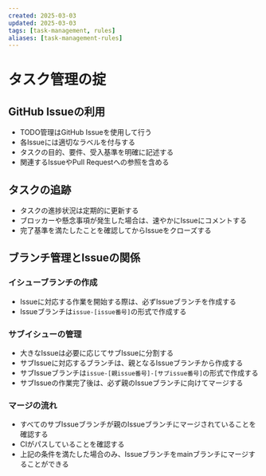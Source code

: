```yaml
---
created: 2025-03-03
updated: 2025-03-03
tags: [task-management, rules]
aliases: [task-management-rules]
---
```


# タスク管理の掟

## GitHub Issueの利用

- TODO管理はGitHub Issueを使用して行う
- 各Issueには適切なラベルを付与する
- タスクの目的、要件、受入基準を明確に記述する
- 関連するIssueやPull Requestへの参照を含める

## タスクの追跡

- タスクの進捗状況は定期的に更新する
- ブロッカーや懸念事項が発生した場合は、速やかにIssueにコメントする
- 完了基準を満たしたことを確認してからIssueをクローズする

## ブランチ管理とIssueの関係

### イシューブランチの作成
- Issueに対応する作業を開始する際は、必ずIssueブランチを作成する
- Issueブランチは`issue-[issue番号]`の形式で作成する

### サブイシューの管理
- 大きなIssueは必要に応じてサブIssueに分割する
- サブIssueに対応するブランチは、親となるIssueブランチから作成する
- サブIssueブランチは`issue-[親issue番号]-[サブissue番号]`の形式で作成する
- サブIssueの作業完了後は、必ず親のIssueブランチに向けてマージする

### マージの流れ
- すべてのサブIssueブランチが親のIssueブランチにマージされていることを確認する
- CIがパスしていることを確認する
- 上記の条件を満たした場合のみ、Issueブランチをmainブランチにマージすることができる
